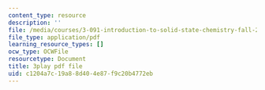 ```yaml
---
content_type: resource
description: ''
file: /media/courses/3-091-introduction-to-solid-state-chemistry-fall-2018/c1204a7c19a88d404e87f9c20b4772eb_R0sw85RkKCY.pdf
file_type: application/pdf
learning_resource_types: []
ocw_type: OCWFile
resourcetype: Document
title: 3play pdf file
uid: c1204a7c-19a8-8d40-4e87-f9c20b4772eb
---
```

